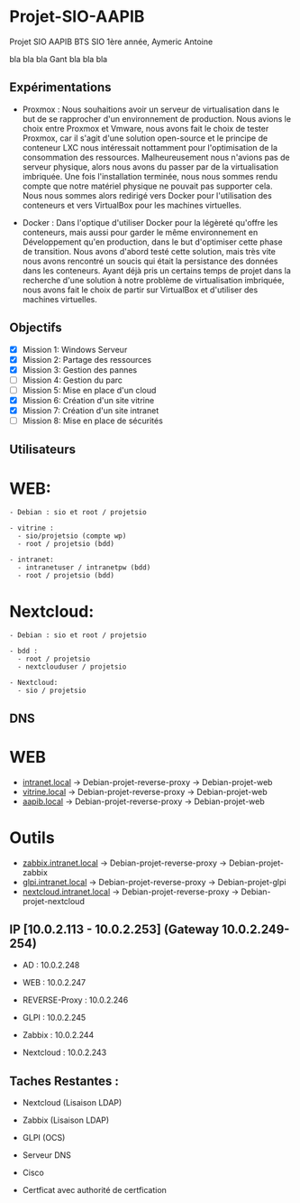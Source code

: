 # Projet-SIO-AAPIB
 Projet SIO AAPIB BTS SIO 1ère année, Aymeric Antoine

 bla bla bla Gant bla bla bla


## Expérimentations

- Proxmox : 
      Nous souhaitions avoir un serveur de virtualisation dans le but de se rapprocher d'un environnement de production. Nous avions le choix entre Proxmox et Vmware, nous avons fait le choix de tester Proxmox, car il s'agit d'une solution open-source et le principe de conteneur LXC nous intéressait nottamment pour l'optimisation de la consommation des ressources. Malheureusement nous n'avions pas de serveur physique, alors nous avons du passer par de la virtualisation imbriquée. Une fois l'installation terminée, nous nous sommes rendu compte que notre matériel physique ne pouvait pas supporter cela. Nous nous sommes alors redirigé vers Docker pour l'utilisation des conteneurs et vers VirtualBox pour les machines virtuelles.
      
-  Docker :
      Dans l'optique d'utiliser Docker pour la légèreté qu'offre les conteneurs, mais aussi pour garder le même environnement en Développement qu'en production, dans le but d'optimiser cette phase de transition. Nous avons d'abord testé cette solution, mais très vite nous avons rencontré un soucis qui était la persistance des données dans les conteneurs. Ayant déjà pris un certains temps de projet dans la recherche d'une solution à notre problème de virtualisation imbriquée, nous avons fait le choix de partir sur VirtualBox et d'utiliser des machines virtuelles.
      
## Objectifs

- [x] Mission 1: Windows Serveur
- [x] Mission 2: Partage des ressources
- [x] Mission 3: Gestion des pannes
- [ ] Mission 4: Gestion du parc
- [ ] Mission 5: Mise en place d'un cloud
- [x] Mission 6: Création d'un site vitrine
- [x] Mission 7: Création d'un site intranet
- [ ] Mission 8: Mise en place de sécurités

## Utilisateurs
  # WEB:
    - Debian : sio et root / projetsio
    
    - vitrine : 
      - sio/projetsio (compte wp)
      - root / projetsio (bdd)
      
    - intranet:
      - intranetuser / intranetpw (bdd)
      - root / projetsio (bdd)
      
 # Nextcloud:
    - Debian : sio et root / projetsio
    
    - bdd : 
      - root / projetsio 
      - nextclouduser / projetsio
      
    - Nextcloud:
      - sio / projetsio


## DNS

  # WEB 
  - [intranet.local](http://intranet.local) -> Debian-projet-reverse-proxy -> Debian-projet-web
  - [vitrine.local](http://vitrine.local)   -> Debian-projet-reverse-proxy -> Debian-projet-web
  - [aapib.local](http://aapib.local)       -> Debian-projet-reverse-proxy -> Debian-projet-web
  
  # Outils 
  - [zabbix.intranet.local](http://zabbix.intranet.local)       -> Debian-projet-reverse-proxy -> Debian-projet-zabbix
  - [glpi.intranet.local](http://glpi.intranet.local)           -> Debian-projet-reverse-proxy -> Debian-projet-glpi
  - [nextcloud.intranet.local](http://nextcloud.intranet.local) -> Debian-projet-reverse-proxy -> Debian-projet-nextcloud


## IP [10.0.2.113 - 10.0.2.253] (Gateway 10.0.2.249-254)

  - AD            : 10.0.2.248

  - WEB           : 10.0.2.247
  - REVERSE-Proxy : 10.0.2.246
  - GLPI          : 10.0.2.245
  - Zabbix        : 10.0.2.244
  - Nextcloud     : 10.0.2.243
 

## Taches Restantes :

  - Nextcloud (Lisaison LDAP)
  - Zabbix    (Lisaison LDAP)
  - GLPI      (OCS)

  - Serveur DNS

  - Cisco
  - Certficat avec authorité de certfication

